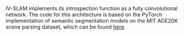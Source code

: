 IV-SLAM implements its introspection function as a fully convolutional network. The code for this architecture is based on the PyTorch implementation of semantic segmentation models on the MIT ADE20K scene parsing dataset, which can be found [here](https://github.com/CSAILVision/semantic-segmentation-pytorch). 